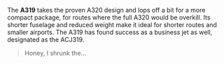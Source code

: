 The **A319** takes the proven A320 design and lops off a bit for a more compact package, for routes where the full A320 would be overkill. Its shorter fuselage and reduced weight make it ideal for shorter routes and smaller airports. The A319 has found success as a business jet as well, designated as the ACJ319.

> Honey, I shrunk the...